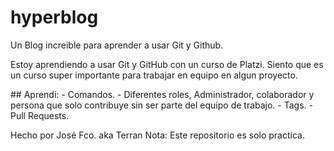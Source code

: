 # hyperblog
Un Blog increible para aprender a usar Git y Github.
<p>Estoy aprendiendo a usar Git y GitHub con un curso de Platzi.
Siento que es un curso super importante para trabajar en equipo en algun proyecto.
</p>
## Aprendi:
- Comandos.
- Diferentes roles, Administrador, colaborador y persona que solo contribuye sin ser parte del equipo de trabajo.
- Tags.
- Pull Requests.

Hecho por José Fco. aka Terran
Nota: Este repositorio es solo practica.
